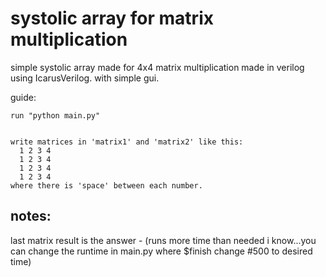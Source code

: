 # systolic array for matrix multiplication

simple systolic array made for 4x4 matrix multiplication
made in verilog using IcarusVerilog. with simple gui.

guide:
```
run "python main.py"


write matrices in 'matrix1' and 'matrix2' like this:
  1 2 3 4
  1 2 3 4
  1 2 3 4
  1 2 3 4
where there is 'space' between each number.
```



## notes:
last matrix result is the answer - (runs more time than needed i know...you can change the runtime in main.py where $finish 
   change #500 to desired time)

